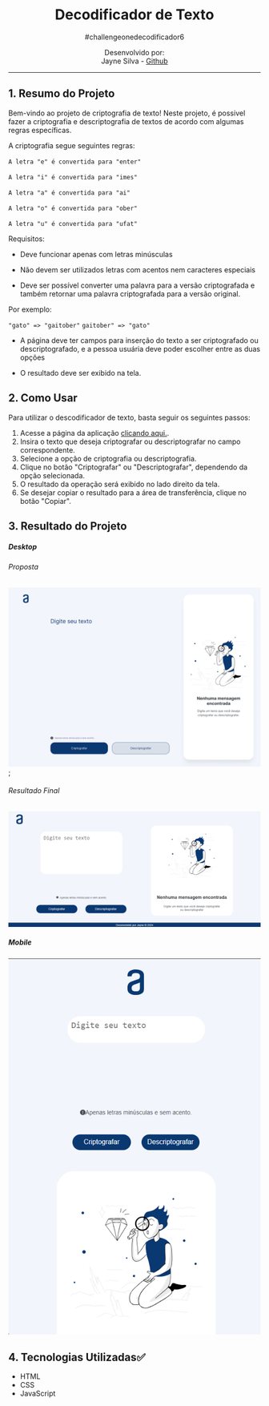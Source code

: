 <h1 align="center"> Decodificador de Texto </h1>

<div align="center">
#challengeonedecodificador6

Desenvolvido por:
<br>Jayne Silva - [Github](https://github.com/Za-Jayne)
</div>


***

## 1. Resumo do Projeto

Bem-vindo ao projeto de criptografia de texto! Neste projeto, é possivel fazer a criptografia e descriptografia de textos de acordo com algumas regras específicas.

A criptografia segue seguintes regras:



`A letra "e" é convertida para "enter"`

`A letra "i" é convertida para "imes"`

`A letra "a" é convertida para "ai"`

`A letra "o" é convertida para "ober"`

`A letra "u" é convertida para "ufat"`

Requisitos:

- Deve funcionar apenas com letras minúsculas

- Não devem ser utilizados letras com acentos nem caracteres especiais

- Deve ser possível converter uma palavra para a versão criptografada e também retornar uma palavra criptografada para a versão original.

Por exemplo:

`"gato" => "gaitober"`
`gaitober" => "gato"`

- A página deve ter campos para inserção do texto a ser criptografado ou descriptografado, e a pessoa usuária deve poder escolher entre as duas opções

- O resultado deve ser exibido na tela.


## 2. Como Usar
Para utilizar o descodificador de texto, basta seguir os seguintes passos:

1. Acesse a página da aplicação [clicando aqui.](https://github.com/Za-Jayne/projeto_decodificador-.git/).
2. Insira o texto que deseja criptografar ou descriptografar no campo correspondente.
3. Selecione a opção de criptografia ou descriptografia.
4. Clique no botão "Criptografar" ou "Descriptografar", dependendo da opção selecionada.
5. O resultado da operação será exibido no lado direito da tela.
6. Se desejar copiar o resultado para a área de transferência, clique no botão "Copiar".


## 3. Resultado do Projeto

##### Desktop

###### Proposta
![Desktop](./assets/Decodificador%20-%20Desktop.png);

###### Resultado Final
![Result](./assets/imgDesktop.png)


##### Mobile

![Mobile](./assets/imgMobile.png)

## 4. Tecnologias Utilizadas✅

* HTML
* CSS
* JavaScript
